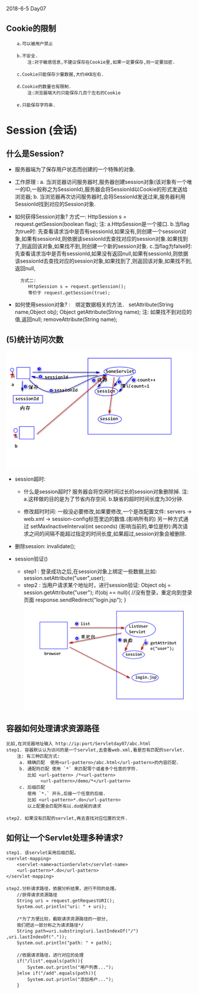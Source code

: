 2018-6-5  Day07

## Cookie的限制
		a.可以被用户禁止

		b.不安全.
		    注:对于敏感信息,不建议保存在Cookie里,如果一定要保存,则一定要加密.

		c.Cookie只能保存少量数据,大约4KB左右.

		d.Cookie的数量也有限制.
		    注:浏览器端大约只能保存几百个左右的Cookie

		e.只能保存字符串.

# Session (会话)

## 什么是Session?
- 服务器端为了保存用户状态而创建的一个特殊的对象.
- 工作原理 :
		a. 当浏览器访问服务器时,服务器创建session对象(该对象有一个唯一的ID,一般称之为SessionId),服务器会将SessionId以Cookie的形式发送给浏览器;
		b. 当浏览器再次访问服务器时,会将SessionId发送过来,服务器利用SessionId找到对应的Session对象.

- 如何获得Session对象?
		方式一:
			HttpSession s = request.getSession(boolean flag);
			注:
			  a.HttpSession是一个接口.
			  b.当flag为true时:
			  	先查看请求当中是否有sessionId,如果没有,则创建一个session对象,如果有sessionId,则依据该sessionId去查找对应的session对象.如果找到了,则返回该对象,如果找不到,则创建一个新的session对象.
			  c.当flag为false时:
			    先查看请求当中是否有sessionId,如果没有返回null,如果有sessionId,则依据该sessionId去查找对应的session对象,如果找到了,则返回该对象,如果找不到,返回null,

		方式二:
		   HttpSession s = request.getSession();
		   等价于 request.getSession(true);

- 如何使用session对象? :　绑定数据相关的方法．
		setAttribute(String name,Object obj);
		Object getAttribute(String name);
		注: 如果找不到对应的值,返回null;
		removeAttribute(String name);
## (5)统计访问次数
![](count.png)

- session超时:
	- 什么是session超时?
	  服务器会将空闲时间过长的session对象删除掉.
	      注:
	        a.这样做的目的是为了节省内存空间.
		    b.缺省的超时时间长度为30分钟.

	- 修改超时时间:
	        一般没必要修改,如果要修改,一个是改配置文件: servers -> web.xml -> session-config标签里边的数值.(影响所有的)
	        另一种方式通过 setMaxInactiveInterval(int seconds)  (影响当前的,单位是秒):两次请求之间的间隔不能超过指定的时间长度,如果超过,session对象会被删除.

- 删除session:
		invalidate();

- session验证()
	- step1 : 登录成功之后,在session对象上绑定一些数据,比如:
			session.setAttribute("user",user);
	- step2 : 当用户请求某个地址时，进行session验证:
			Object obj = session.getAttribute("user");
			if(obj == null){
				//没有登录，重定向到登录页面
				response.sendRedirect("login.jsp");
			}
![](session2.png)

## 容器如何处理请求资源路径
	比如,在浏览器地址输入 http://ip:port/Servletday07/abc.html
	step1. 容器默认认为访问的是一个servlet,去查看web.xml,看是否有匹配的servlet.
		注: 有三种匹配方式:
		 a. 精确匹配  使用<url-pattern>/abc.html</url-pattern>的内容匹配.
		 b. 通配符匹配 使用 `*` 来匹配零个或者多个任意的字符.
		    比如 <url-pattern> /*<url-pattern>
			     <url-pattern>/demo/*</url-pattern>
		 c. 后缀匹配
		 	使用 `*.` 开头,后接一个任意的后缀.
 			比如 <url-pattern>*.do</url-pattern>
			以上配置会匹配所有以.do结尾的请求

	step2. 如果没有匹配的servlet,再去查找对应位置的文件.

## 如何让一个Servlet处理多种请求?
	step1. 该servlet采用后缀匹配。
	<servlet-mapping>
  		<servlet-name>actionServlet</servlet-name>
  		<url-pattern>*.do</url-pattern>
  	</servlet-mapping>

	step2.分析请求路径，依据分析结果，进行不同的处理。
		//获得请求资源路径
		String uri = request.getRequestURI();
		System.out.println("uri: " + uri);

		/*为了方便比较，截取请求资源路径的一部分,
		我们把这一部分称之为请求路径*/
		String path=uri.substring(uri.lastIndexOf("/") ,uri.lastIndexOf("."));
		System.out.println("path: " + path);

		//依据请求路径，进行对应的处理
		if("/list".equals(path)){
			System.out.println("用户列表...");
		}else if("/add".equals(path)){
			System.out.println("添加用户...");
		}

